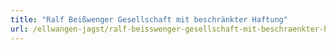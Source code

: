 ```yaml
---
title: "Ralf Beißwenger Gesellschaft mit beschränkter Haftung"
url: /ellwangen-jagst/ralf-beisswenger-gesellschaft-mit-beschraenkter-haftung/
---
```

